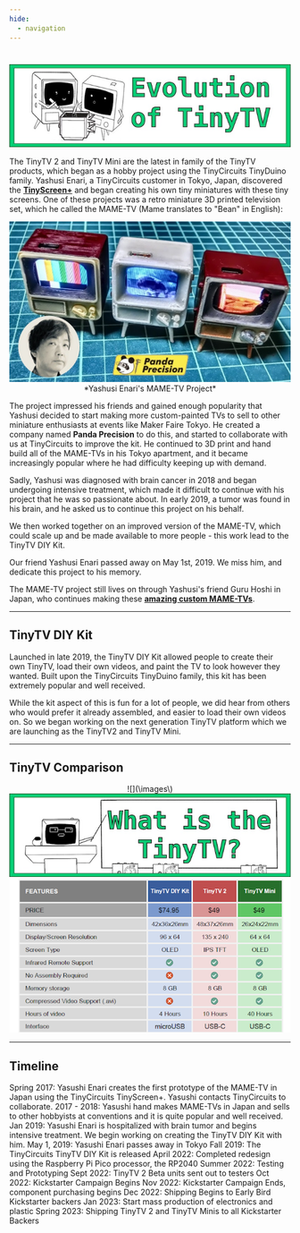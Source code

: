 ```yaml
---
hide:
  - navigation
---
```

# 

<center>
<img src="../images/banner-tinytv-evolution.jpg" alt="Evolution of TinyTV banner" />
</center>


The TinyTV 2 and TinyTV Mini are the latest in family of the TinyTV products, which began as a hobby project using the TinyCircuits TinyDuino family. Yashusi Enari, a TinyCircuits customer in Tokyo, Japan, discovered the [**TinyScreen+**](https://tinycircuits.com/products/tinyscreenplus "TinyScreen+ product page") and began creating his own tiny miniatures with these tiny screens. One of these projects was a retro miniature 3D printed television set, which he called the MAME-TV (Mame translates to "Bean" in English):

<center>
<img src="../images/panda-precision-tv.jpg" alt="Yashusi Enari's MAME-TV Project photos of three painted TVs" />
</center>
<center>*Yashusi Enari's MAME-TV Project*</center>

The project impressed his friends and gained enough popularity that Yashusi decided to start making more custom-painted TVs to sell to other miniature enthusiasts at events like Maker Faire Tokyo. He created a company named **Panda Precision** to do this, and started to collaborate with us at TinyCircuits to improve the kit.  He continued to 3D print and hand build all of the MAME-TVs in his Tokyo apartment, and it became increasingly popular where he had difficulty keeping up with demand.

Sadly, Yashusi was diagnosed with brain cancer in 2018 and began undergoing intensive treatment, which made it difficult to continue with his project that he was so passionate about.  In early 2019, a tumor was found in his brain, and he asked us to continue this project on his behalf. 

We then worked together on an improved version of the MAME-TV, which could scale up and be made available to more people - this work lead to the TinyTV DIY Kit.

Our friend Yashusi Enari passed away on May 1st, 2019. We miss him, and dedicate this project to his memory.

The MAME-TV project still lives on through Yashusi's friend Guru Hoshi in Japan, who continues making these [**amazing custom MAME-TVs**](https://g2hoshi.wixsite.com/mametv2 "MAME-TV Website for custom hand painted miniature TVs").

---

## TinyTV DIY Kit

Launched in late 2019, the TinyTV DIY Kit allowed people to create their own TinyTV, load their own videos, and paint the TV to look however they wanted. Built upon the TinyCircuits TinyDuino family, this kit has been extremely popular and well received. 

While the kit aspect of this is fun for a lot of people, we did hear from others who would prefer it already assembled, and easier to load their own videos on.  So we began working on the next generation TinyTV platform which we are launching as the TinyTV2 and TinyTV Mini.

---

## TinyTV Comparison

<center>
![](\images\)
</center>
<center>
<img src="../images/Banner-what-is-tinytv.jpg" alt="TinyTV Banner image of a TinyTV 2 teaching TinyTV Minis in a classroom setting" />
</center>

<center>
<img src="../images/tinytv-comparison-chart.jpg" alt="Comparison of TinyCircuits TinyTVs including TinyTV DIY Kit, TinyTV 2, and TinyTV Mini" />
</center>

---

## Timeline

Spring 2017: Yasushi Enari creates the first prototype of the MAME-TV in Japan using the TinyCircuits TinyScreen+.  Yasushi contacts TinyCircuits to collaborate.
2017 - 2018: Yasushi hand makes MAME-TVs in Japan and sells to other hobbyists at conventions and it is quite popular and well received.
Jan 2019: Yasushi Enari is hospitalized with brain tumor and begins intensive treatment.  We begin working on creating the TinyTV DIY Kit with him.
May 1, 2019: Yasushi Enari passes away in Tokyo
Fall 2019: The TinyCircuits TinyTV DIY Kit is released 
April 2022: Completed redesign using the Raspberry Pi Pico processor, the RP2040
Summer 2022: Testing and Prototyping
Sept 2022: TinyTV 2 Beta units sent out to testers
Oct 2022: Kickstarter Campaign Begins
Nov 2022: Kickstarter Campaign Ends, component purchasing begins
Dec 2022: Shipping Begins to Early Bird Kickstarter backers
Jan 2023: Start mass production of electronics and plastic
Spring 2023: Shipping TinyTV 2 and TinyTV Minis to all Kickstarter Backers